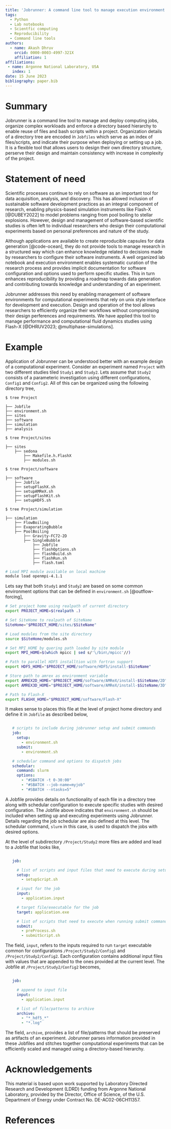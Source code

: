```yaml
---
title: 'Jobrunner: A command line tool to manage execution environment for software based scientific studies'
tags:
  - Python
  - Lab notebooks
  - Scientfic computing
  - Reproducibility
  - Command line tools
authors:
  - name: Akash Dhruv
    orcid: 0000-0003-4997-321X
    affiliation: 1
affiliations:
 - name: Argonne National Laboratory, USA
   index: 1
date: 15 June 2023
bibliography: paper.bib
---
```


# Summary

Jobrunner is a command line tool to manage and deploy computing jobs,
organize complex workloads and enforce a directory based hierarchy to
enable reuse of files and bash scripts within a project. Organization
details of a directory tree are encoded in `Jobfiles` which serve as
an index of files/scripts, and indicate their purpose when deploying or
setting up a job. It is a flexible tool that allows users to design their
own directory structure, perserve their design and maintain consistency
with increase in complexity of the project.

# Statement of need

Scientific processes continue to rely on software as an important tool
for data acquisition, analysis, and discovery. This has allowed
inclusion of sustainable software development practices as an integral
component of research, enabling physics-based simulation instruments like
Flash-X [@DUBEY2022] to model problems ranging from pool boiling to stellar
explosions. However, design and management of software-based scientific
studies is often left to individual researchers who design their
computational experiments based on personal preferences and nature of the
study.

Although applications are available to create reproducible capsules for data
generation [@code-ocean], they do not provide tools to manage research in a
structured way which can enhance knowledge related to decisions made by
researchers to configure their software instruments. A well organized lab notebook
and execution environment enables systematic curation of the research process and
provides implicit documentation for software configuration and options used to
perform specific studies. This in turn enhances reproducibility by providing a
roadmap towards data generation and contributing towards knowledge and
understanding  of an experiment.

Jobrunner addresses this need by enabling management of software environments for
computational experiments that rely on unix style interface for development and
execution. Design and operation of the tool allows researchers to efficiently organize
their workflows without compromising their design perferences and requirements. We have
applied this tool to manage performance and computational fluid dynamics studies using
Flash-X [@DHRUV2023; @multiphase-simulations].

# Example

Application of Jobrunner can be understood better with an example design
of a computational experiment. Consider an experiment named `Project` with
two different studies tiled `Study1` and `Study2`. Lets assume that
`Study2` consists of a parameteric investigation using different
configurations, `Config1` and `Config2`. All of this can be organized
using the following directory tree,

```console
$ tree Project

├── Jobfile
├── environment.sh
├── sites
├── software
├── simulation
├── analysis
```

```console
$ tree Project/sites

├── sites
    ├── sedona
        ├── Makefile.h.FlashX
        ├── modules.sh
```


```console
$ tree Project/software

├── software
    ├── Jobfile
    ├── setupFlashX.sh
    ├── setupAMReX.sh
    ├── setupFlashKit.sh
    ├── setupHDF5.sh
```

```console
$ tree Project/simulation

├── simulation
    ├── FlowBoiling
    ├── EvaporatingBubble 
    ├── PoolBoiling
        ├── Gravity-FC72-2D
        ├── SingleBubble
            ├── Jobfile
            ├── flashOptions.sh
            ├── flashBuild.sh
            ├── flashRun.sh
            ├── flash.toml
```


```bash
# Load MPI module available on local machine 
module load openmpi-4.1.1
```

Lets say that both `Study1` and `Study2` are based on some
common environment options that can be defined in `environment.sh` [@outflow-forcing],

```bash
# Set project home using realpath of current directory
export PROJECT_HOME=$(realpath .)

# Set SiteHome to realpath of SiteName
SiteHome="$PROJECT_HOME/sites/$SiteName"

# Load modules from the site directory
source $SiteHome/modules.sh

# Set MPI_HOME by quering path loaded by site module
export MPI_HOME=$(which mpicc | sed s/'\/bin\/mpicc'//)

# Path to parallel HDF5 installtion with fortran support
export HDF5_HOME="$PROJECT_HOME/software/HDF5/install-$SiteName"

# Store path to amrex as environment variable
export AMREX2D_HOME="$PROJECT_HOME/software/AMReX/install-$SiteName/2D"
export AMREX3D_HOME="$PROJECT_HOME/software/AMReX/install-$SiteName/3D"

# Path to Flash-X
export FLASHX_HOME="$PROJECT_HOME/software/Flash-X"
```

It makes sense to places this file at the level of project home
directory and define it in `Jobfile` as described below,

```YAML

   # scripts to include during jobrunner setup and submit commands
   job:
     setup:
       - environment.sh
     submit:
       - environment.sh

   # schedular command and options to dispatch jobs
   schedular:
     command: slurm
     options:
       - "#SBATCH -t 0-30:00"
       - "#SBATCH --job-name=myjob"
       - "#SBATCH --ntasks=5"
```

A Jobfile provides details on functionality of each file in a directory
tree along with schedular configuration to execute specific studies
with desired configuration. The Jobfile above indicates that
`environment.sh` should be included when setting up and executing
experiments using Jobrunner. Details regarding the job
schedular are also defined at this level. The schedular command,
`slurm` in this case, is used to dispatch
the jobs with desired options.

At the level of subdirectory `/Project/Study2` more files are
added and lead to a Jobfile that looks like,

```YAML

   job:

     # list of scripts and input files that need to execute during setup command
     setup:
       - setupScript.sh

     # input for the job
     input:
       - application.input

     # target file/executable for the job
     target: application.exe

     # list of scripts that need to execute when running submit command
     submit:
       - preProcess.sh
       - submitScript.sh
```

The field, `input`, refers to the inputs required to run
`target` executable common for configurations
`/Project/Study2/Config1` and `/Project/Study2/Config2`.
Each configuration contains additional input files with values that are
appended to the ones provided at the current level. The Jobfile at
`/Project/Study2/Config2` becomes,

```YAML

   job:

     # append to input file
     input:
       - application.input

     # list of file/patterns to archive
     archive:
       - "*_hdf5_*"
       - "*.log"
```

The field, `archive`, provides a list of file/patterns that should
be preserved as artifacts of an experiment. Jobrunner parses information provided
in these Jobfiles and stitches together computational experiments that can be
efficiently scaled and managed using a directory-based hierarchy.

# Acknowledgements

This material is based upon work supported by Laboratory Directed Research
and Development (LDRD) funding from Argonne National Laboratory, provided by
the Director, Office of Science, of the U.S. Department of Energy under Contract
No. DE-AC02-06CH11357.

# References
